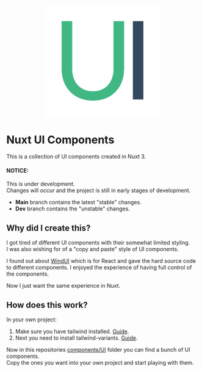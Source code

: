 <p align="center">
<img src="https://raw.githubusercontent.com/ItsOnlyGame/nuxt-ui-components/main/public/icon.svg" alt="Nuxt UI Components" width="300">
</p>

# Nuxt UI Components

This is a collection of UI components created in Nuxt 3.

#### NOTICE:
This is under development.  
Changes will occur and the project is still in early stages of development.  
- <b>Main</b> branch contains the latest "stable" changes.  
- <b>Dev</b> branch contains the "unstable" changes.

## Why did I create this?

I got tired of different UI components with their somewhat limited styling.  
I was also wishing for of a "copy and paste" style of UI components.

I found out about [WindUI](https://wind-ui.com/components/buttons/) which is for React and gave the hard source code to different components. I enjoyed the experience of having full control of the components.

Now I just want the same experience in Nuxt.

## How does this work?

In your own project:

1. Make sure you have tailwind installed. [Guide](https://nuxt.com/modules/tailwindcss).
2. Next you need to install tailwind-variants. [Guide](https://www.tailwind-variants.org/docs/getting-started).

Now in this repositories [components/UI](components/UI/) folder you can find a bunch of UI components.  
Copy the ones you want into your own project and start playing with them.